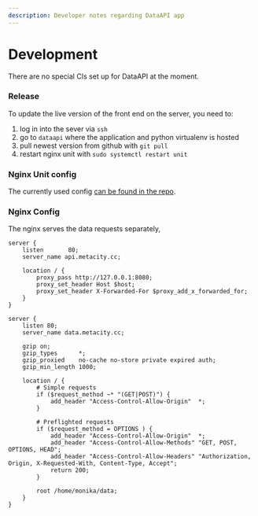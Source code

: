 ```yaml
---
description: Developer notes regarding DataAPI app
---
```


# Development

There are no special CIs set up for DataAPI at the moment.&#x20;

### Release

To update the live version of the front end on the server, you need to:

1. log in into the sever via `ssh`
2. go to `dataapi` where the application and python virtualenv is hosted
3. pull newest version from github with `git pull`
4. restart nginx unit with `sudo systemctl restart unit`  &#x20;

### Nginx Unit config

The currently used config [can be found in the repo](https://github.com/MetacitySuite/DataAPI/blob/main/config.json).

### Nginx Config

The nginx serves the data requests separately,&#x20;

```nginx
server {
    listen       80;
    server_name api.metacity.cc;

    location / {
        proxy_pass http://127.0.0.1:8080;
        proxy_set_header Host $host;
        proxy_set_header X-Forwarded-For $proxy_add_x_forwarded_for;
    }
}

server {
    listen 80;
    server_name data.metacity.cc;

    gzip on;
    gzip_types      *;
    gzip_proxied    no-cache no-store private expired auth;
    gzip_min_length 1000;

    location / {
        # Simple requests
        if ($request_method ~* "(GET|POST)") {
            add_header "Access-Control-Allow-Origin"  *;
        }

        # Preflighted requests
        if ($request_method = OPTIONS ) {
            add_header "Access-Control-Allow-Origin"  *;
            add_header "Access-Control-Allow-Methods" "GET, POST, OPTIONS, HEAD";
            add_header "Access-Control-Allow-Headers" "Authorization, Origin, X-Requested-With, Content-Type, Accept";
            return 200;
        }

        root /home/monika/data;
    }
}
```

